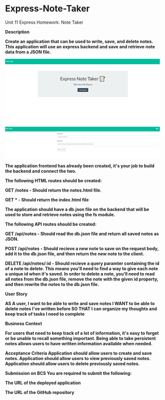 # Express-Note-Taker

Unit 11 Express Homework: Note Taker

<b>Description
  <p>
Create an application that can be used to write, save, and delete notes. This application will use an express backend and save and retrieve note data from a JSON file.

![Screenshot](ExpressNoteTaker.png)

![Screenshot](ExpressNoteTakerSaving.png)

The application frontend has already been created, it's your job to build the backend and connect the two.

<p>
The following HTML routes should be created:

<p>
GET /notes - Should return the notes.html file.


GET * - Should return the index.html file

<p>


The application should have a db.json file on the backend that will be used to store and retrieve notes using the fs module.


The following API routes should be created:

<p>
<b>GET /api/notes - Should read the db.json file and return all saved notes as JSON.
<p>

<b>POST /api/notes - Should recieve a new note to save on the request body, add it to the db.json file, and then return the new note to the client.

<p>
<b>DELETE /api/notes/:id - Should recieve a query paramter containing the id of a note to delete. This means you'll need to find a way to give each note a unique id when it's saved. In order to delete a note, you'll need to read all notes from the db.json file, remove the note with the given id property, and then rewrite the notes to the db.json file.


<p>


<b>User Story
  <p>
AS A user, I want to be able to write and save notes
I WANT to be able to delete notes I've written before
SO THAT I can organize my thoughts and keep track of tasks I need to complete
<p>
<b>Business Context
  <p>
For users that need to keep track of a lot of information, it's easy to forget or be unable to recall something important. Being able to take persistent notes allows users to have written information available when needed.

Acceptance Criteria
Application should allow users to create and save notes.
Application should allow users to view previously saved notes.
Application should allow users to delete previously saved notes.



Submission on BCS
You are required to submit the following:


The URL of the deployed application


The URL of the GitHub repository
